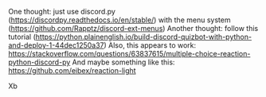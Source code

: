 One thought: just use discord.py (https://discordpy.readthedocs.io/en/stable/) with the menu system (https://github.com/Rapptz/discord-ext-menus)
Another thought: follow this tutorial (https://python.plainenglish.io/build-discord-quizbot-with-python-and-deploy-1-44dec1250a37)
Also, this appears to work: https://stackoverflow.com/questions/63837615/multiple-choice-reaction-python-discord-py
And maybe something like this: https://github.com/eibex/reaction-light

Xb

